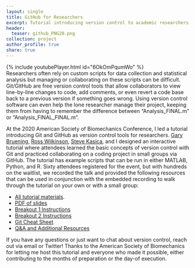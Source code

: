 ```yaml
---
layout: single
title: GitHub for Researchers
excerpt: Tutorial introducing version control to academic researchers
header:
  teaser: github_PNG20.png
collection: project
author_profile: true
share: true
---
```

{% include youtubePlayer.html id="6OkOmPqumWo" %}
<br> 
Researchers often rely on custom scripts for data collection and statistical analysis 
but managing or collaborating on these scripts can be difficult. Git/GitHub are free 
version control tools that allow collaborators to view line-by-line changes to code, 
add comments, or even revert a code base back to a previous version if something goes 
wrong. Using version control software can even help the lone researcher manage their 
project, keeping them from having to remember the difference between “Analysis_FINAL.m” 
or “Analysis_FINAL_FINAL.m”. 


At the 2020 American Society of Biomechanics Conference, I led a tutorial introducing
Git and GitHub as version control tools for researchers. [Gary Bruening](https://github.com/gbruening),
[Ross Wilkinson](https://twitter.com/rd_wilkinson), [Steve Kasica](https://github.com/swkasica), and I
designed an interactive tutorial where attendees learned the basic concepts of version control with
Git and practiced collaborating on a coding project in small groups via GitHub. The tutorial has example
scripts that can be run in either MATLAB, Python, and R. Sixty attendees registered for the event, but with hundreds
on the waitlist, we recorded the talk and provided the following resources that can be used in conjunction with the 
embedded recording to walk through the tutorial on your own or with a small group:

* [All tutorial materials](https://github.com/alcantarar/asb_tutorial).
* [PDF of slides](https://github.com/alcantarar/ASB_Tutorial/tree/master/presentation_slides)
* [Breakout 1 Instructions](https://github.com/alcantarar/ASB_Tutorial/blob/master/Tutorial_Instructions/breakout_1.md)
* [Breakout 2 Instructions](https://github.com/alcantarar/ASB_Tutorial/blob/master/Tutorial_Instructions/breakout_2.md)
* [Git Cheat Sheet](https://github.com/alcantarar/ASB_Tutorial/blob/master/Tutorial_Instructions/git_cheatsheet.md)
* [Q&A and Additional Resources](https://github.com/alcantarar/ASB_Tutorial/blob/master/Q_and_A.md)

If you have any questions or just want to chat about version control, reach out via email or Twitter! Thanks
to the American Society of Biomechanics for letting me host this tutorial and everyone who made it possible, 
either contributing to the months of preparation or the day-of execution. 
